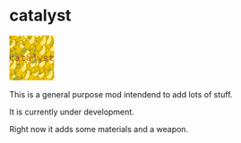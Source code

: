 # catalyst

![logo](https://raw.githubusercontent.com/blueberry-jam/catalyst/master/icon.png)

This is a general purpose mod intendend to add lots of stuff.

It is currently under development.

Right now it adds some materials and a weapon.
